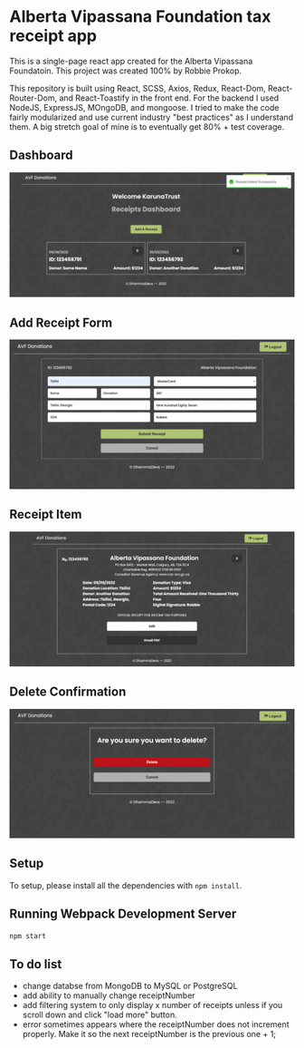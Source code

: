 <h1>Alberta Vipassana Foundation tax receipt app</h1>

This is a single-page react app created for the Alberta Vipassana Foundatoin. This project was created 100% by Robbie Prokop.

This repository is built using React, SCSS, Axios, Redux, React-Dom, React-Router-Dom, and React-Toastify in the front end. For the backend I used NodeJS, ExpressJS, MOngoDB, and mongoose. I tried to make the code fairly modularized and use current industry "best practices" as I understand them. A big stretch goal of mine is to eventually get 80% + test coverage.

<!-- add demo gif here  -->
<!-- ## Demo

![](https://github.com/RobbieProkop/robbie-prokop_launchpad-react-code-challenge/blob/master/frontend/public/demo-gif.gif) -->

## Dashboard

<img src="https://github.com/RobbieProkop/vipassana-receipts/blob/master/frontend/public/dashboard.png" />

## Add Receipt Form

<img src="https://github.com/RobbieProkop/vipassana-receipts/blob/master/frontend/public/form.png" />

## Receipt Item

<img src="https://github.com/RobbieProkop/vipassana-receipts/blob/master/frontend/public/receipt-item.png" />

## Delete Confirmation

<img src="https://github.com/RobbieProkop/vipassana-receipts/blob/master/frontend/public/delete-confirmation.png" />

## Setup

To setup, please install all the dependencies with `npm install`.

## Running Webpack Development Server

```sh
npm start
```

## To do list

- change databse from MongoDB to MySQL or PostgreSQL
- add ability to manually change receiptNumber
- add filtering system to only display x number of receipts unless if you scroll down and click "load more" button.
- error sometimes appears where the receiptNumber does not increment properly. Make it so the next receiptNumber is the previous one + 1;

